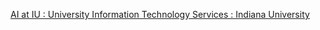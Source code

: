[AI at IU : University Information Technology Services : Indiana University](https://qi.tc/qi/119072)